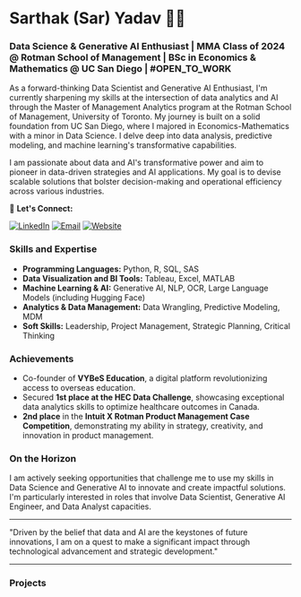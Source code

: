 # Sarthak (Sar) Yadav 👋🏼

### Data Science & Generative AI Enthusiast | MMA Class of 2024 @ Rotman School of Management | BSc in Economics & Mathematics @ UC San Diego | #OPEN_TO_WORK

As a forward-thinking Data Scientist and Generative AI Enthusiast, I'm currently sharpening my skills at the intersection of data analytics and AI through the Master of Management Analytics program at the Rotman School of Management, University of Toronto. My journey is built on a solid foundation from UC San Diego, where I majored in Economics-Mathematics with a minor in Data Science. I delve deep into data analysis, predictive modeling, and machine learning's transformative capabilities.

I am passionate about data and AI's transformative power and aim to pioneer in data-driven strategies and AI applications. My goal is to devise scalable solutions that bolster decision-making and operational efficiency across various industries.

🔗 **Let's Connect:**

[![LinkedIn](https://img.shields.io/badge/LinkedIn-%230077B5.svg?&style=for-the-badge&logo=linkedin&logoColor=white)](https://www.linkedin.com/in/sarthak-yadav-356128185) [![Email](https://img.shields.io/badge/Email-D14836?style=for-the-badge&logo=gmail&logoColor=white)](mailto:sarthakyad01@gmail.com) [![Website](https://img.shields.io/badge/Website-0A0A0A?style=for-the-badge&logo=About.me&logoColor=white)](sarthakyad01.wixsite.com/personalsite)

### Skills and Expertise
- **Programming Languages:** Python, R, SQL, SAS
- **Data Visualization and BI Tools:** Tableau, Excel, MATLAB
- **Machine Learning & AI:** Generative AI, NLP, OCR, Large Language Models (including Hugging Face)
- **Analytics & Data Management:** Data Wrangling, Predictive Modeling, MDM
- **Soft Skills:** Leadership, Project Management, Strategic Planning, Critical Thinking

### Achievements
- Co-founder of **VYBeS Education**, a digital platform revolutionizing access to overseas education.
- Secured **1st place at the HEC Data Challenge**, showcasing exceptional data analytics skills to optimize healthcare outcomes in Canada.
- **2nd place** in the **Intuit X Rotman Product Management Case Competition**, demonstrating my ability in strategy, creativity, and innovation in product management.

### On the Horizon
I am actively seeking opportunities that challenge me to use my skills in Data Science and Generative AI to innovate and create impactful solutions. I'm particularly interested in roles that involve Data Scientist, Generative AI Engineer, and Data Analyst capacities.

---

"Driven by the belief that data and AI are the keystones of future innovations, I am on a quest to make a significant impact through technological advancement and strategic development."


---
### Projects

<!--
**sarthakyad01/sarthakyad01** is a ✨ _special_ ✨ repository because its `README.md` (this file) appears on your GitHub profile.

Here are some ideas to get you started:

- 🔭 I’m currently working on ...
- 🌱 I’m currently learning ...
- 👯 I’m looking to collaborate on ...
- 🤔 I’m looking for help with ...
- 💬 Ask me about ...
- 📫 How to reach me: ...
- 😄 Pronouns: ...
- ⚡ Fun fact: ...
-->
